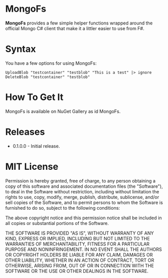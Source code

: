 MongoFs
=======

**MongoFs** provides a few simple helper functions wrapped around the official Mongo C# client that make it a littler easier to use from F#.

Syntax
=======

You have a few options for using MongoFs:

	UploadBlob "testcontainer" "testblob" "This is a test" |> ignore
	DeleteBlob "testcontainer" "testblob"

How To Get It
=======

MongoFs is available on NuGet Gallery as id MongoFs.

Releases
=======
* 0.1.0.0 - Initial release.

MIT License
=======

Permission is hereby granted, free of charge, to any person obtaining
a copy of this software and associated documentation files (the
"Software"), to deal in the Software without restriction, including
without limitation the rights to use, copy, modify, merge, publish,
distribute, sublicense, and/or sell copies of the Software, and to
permit persons to whom the Software is furnished to do so, subject to
the following conditions:

The above copyright notice and this permission notice shall be
included in all copies or substantial portions of the Software.

THE SOFTWARE IS PROVIDED "AS IS", WITHOUT WARRANTY OF ANY KIND,
EXPRESS OR IMPLIED, INCLUDING BUT NOT LIMITED TO THE WARRANTIES OF
MERCHANTABILITY, FITNESS FOR A PARTICULAR PURPOSE AND
NONINFRINGEMENT. IN NO EVENT SHALL THE AUTHORS OR COPYRIGHT HOLDERS BE
LIABLE FOR ANY CLAIM, DAMAGES OR OTHER LIABILITY, WHETHER IN AN ACTION
OF CONTRACT, TORT OR OTHERWISE, ARISING FROM, OUT OF OR IN CONNECTION
WITH THE SOFTWARE OR THE USE OR OTHER DEALINGS IN THE SOFTWARE.